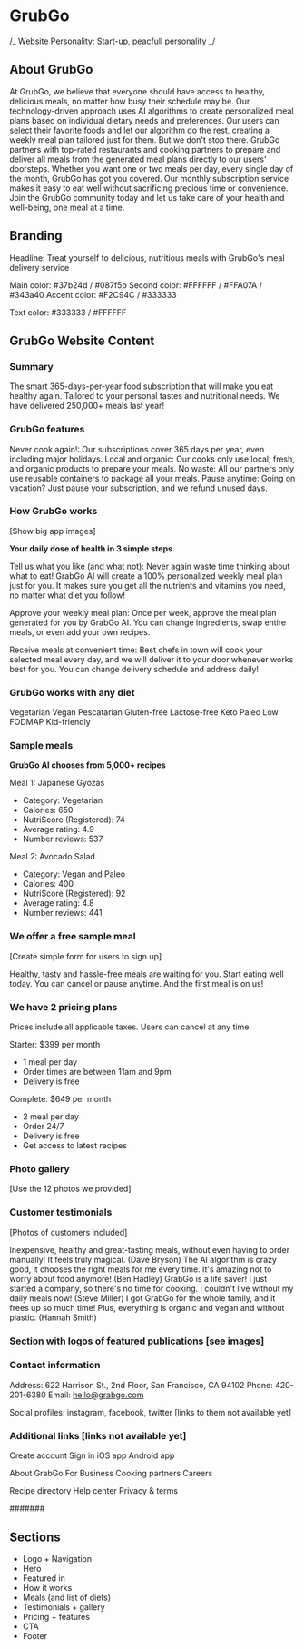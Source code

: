 # GrubGo

/_ Website Personality: Start-up, peacfull personality _/

## About GrubGo

At GrubGo, we believe that everyone should have access to healthy, delicious meals, no matter how busy their schedule may be. Our technology-driven approach uses AI algorithms to create personalized meal plans based on individual dietary needs and preferences. Our users can select their favorite foods and let our algorithm do the rest, creating a weekly meal plan tailored just for them. But we don't stop there. GrubGo partners with top-rated restaurants and cooking partners to prepare and deliver all meals from the generated meal plans directly to our users' doorsteps. Whether you want one or two meals per day, every single day of the month, GrubGo has got you covered. Our monthly subscription service makes it easy to eat well without sacrificing precious time or convenience. Join the GrubGo community today and let us take care of your health and well-being, one meal at a time.

## Branding

Headline: Treat yourself to delicious, nutritious meals with GrubGo's meal delivery service

Main color: #37b24d / #087f5b
Second color: #FFFFFF / #FFA07A / #343a40
Accent color: #F2C94C / #333333

Text color: #333333 / #FFFFFF

## GrubGo Website Content

### Summary

The smart 365-days-per-year food subscription that will make you eat healthy again. Tailored to your personal tastes and nutritional needs. We have delivered 250,000+ meals last year!

### GrubGo features

Never cook again!: Our subscriptions cover 365 days per year, even including major holidays.
Local and organic: Our cooks only use local, fresh, and organic products to prepare your meals.
No waste: All our partners only use reusable containers to package all your meals.
Pause anytime: Going on vacation? Just pause your subscription, and we refund unused days.

### How GrubGo works

[Show big app images]

**Your daily dose of health in 3 simple steps**

Tell us what you like (and what not): Never again waste time thinking about what to eat! GrabGo AI will create a 100% personalized weekly meal plan just for you. It makes sure you get all the nutrients and vitamins you need, no matter what diet you follow!

Approve your weekly meal plan: Once per week, approve the meal plan generated for you by GrabGo AI. You can change ingredients, swap entire meals, or even add your own recipes.

Receive meals at convenient time: Best chefs in town will cook your selected meal every day, and we will deliver it to your door whenever works best for you. You can change delivery schedule and address daily!

### GrubGo works with any diet

Vegetarian
Vegan
Pescatarian
Gluten-free
Lactose-free
Keto
Paleo
Low FODMAP
Kid-friendly

### Sample meals

**GrubGo AI chooses from 5,000+ recipes**

Meal 1: Japanese Gyozas

- Category: Vegetarian
- Calories: 650
- NutriScore (Registered): 74
- Average rating: 4.9
- Number reviews: 537

Meal 2: Avocado Salad

- Category: Vegan and Paleo
- Calories: 400
- NutriScore (Registered): 92
- Average rating: 4.8
- Number reviews: 441

### We offer a free sample meal

[Create simple form for users to sign up]

Healthy, tasty and hassle-free meals are waiting for you. Start eating well today. You can cancel or pause anytime. And the first meal is on us!

### We have 2 pricing plans

Prices include all applicable taxes. Users can cancel at any time.

Starter: $399 per month

- 1 meal per day
- Order times are between 11am and 9pm
- Delivery is free

Complete: $649 per month

- 2 meal per day
- Order 24/7
- Delivery is free
- Get access to latest recipes

### Photo gallery

[Use the 12 photos we provided]

### Customer testimonials

[Photos of customers included]

Inexpensive, healthy and great-tasting meals, without even having to order manually! It feels truly magical. (Dave Bryson)
The AI algorithm is crazy good, it chooses the right meals for me every time. It's amazing not to worry about food anymore! (Ben Hadley)
GrabGo is a life saver! I just started a company, so there's no time for cooking. I couldn't live without my daily meals now! (Steve Miller)
I got GrabGo for the whole family, and it frees up so much time! Plus, everything is organic and vegan and without plastic. (Hannah Smith)

### Section with logos of featured publications [see images]

### Contact information

Address: 622 Harrison St., 2nd Floor, San Francisco, CA 94102
Phone: 420-201-6380
Email: hello@grabgo.com

Social profiles: instagram, facebook, twitter [links to them not available yet]

### Additional links [links not available yet]

Create account
Sign in
iOS app
Android app

About GrabGo
For Business
Cooking partners
Careers

Recipe directory
Help center
Privacy & terms

#######

## Sections

- Logo + Navigation
- Hero
- Featured in
- How it works
- Meals (and list of diets)
- Testimonials + gallery
- Pricing + features
- CTA
- Footer
